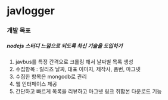 javlogger
===

### 개발 목표
##### nodejs 스터디 느낌으로 되도록 최신 기술을 도입하기
1. javbus를 특정 간격으로 크롤링 해서 날짜별 목록 생성
2. 수집항목 : 릴리즈 날짜, 대표 이미지, 제작사, 품번, 마그넷
3. 수집한 항목은 mongodb로 관리
4. 웹 인터페이스 제공 
5. 간단하고 빠르게 목록을 리뷰하고 마그넷 링크 취합본 다운로드 기능
